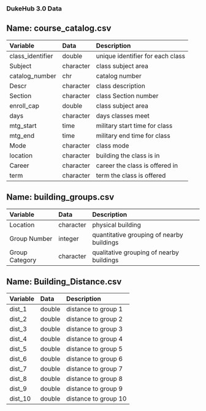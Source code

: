 
### DukeHub 3.0 Data 

## Name: course_catalog.csv

|Variable         |Data         |Description |
|:----------------|:-----------|:--------------------|
|class_identifier| double| unique identifier for each class|
|Subject    | character|class subject area| 
|catalog_number   |chr |catalog number| 
|Descr   | character|class description| 
|Section    | character| class Section number| 
|enroll_cap   | double|class subject area| 
|days  | character| days classes meet| 
|mtg_start   | time| military start time for class| 
|mtg_end   | time| military end time for class| 
|Mode   | character | class mode |
|location   | character | building the class is in |
|Career  | character | career the class is offered in|
|term  | character | term the class is offered |

## Name: building_groups.csv

|Variable         |Data         |Description |
|:----------------|:-----------|:--------------------|
|Location| character | physical building|
|Group Number|integer | quantitative grouping of nearby buildings|
|Group Category|character| qualitative grouping of nearby buildings|

## Name: Building_Distance.csv
|Variable         |Data         |Description |
|:----------------|:-----------|:--------------------|
|dist_1|double|distance to group 1|
|dist_2|double|distance to group 2|
|dist_3|double|distance to group 3|
|dist_4|double|distance to group 4|
|dist_5|double|distance to group 5|
|dist_6|double|distance to group 6|
|dist_7|double|distance to group 7|
|dist_8|double|distance to group 8|
|dist_9|double|distance to group 9|
|dist_10|double|distance to group 10|
